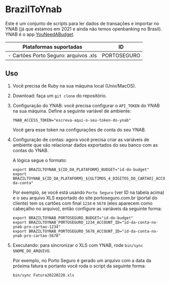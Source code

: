 # BrazilToYnab

Este é um conjunto de scripts para ler dados de transações e importar no YNAB
(já que estamos em 2021 e ainda não temos openbanking no Brasil). YNAB é o app
[YouNeedABudget](youneedabudget.com).

| Plataformas suportadas                | ID          |
|---------------------------------------|-------------|
| - Cartões Porto Seguro: arquivos .xls | PORTOSEGURO |

## Uso

1. Você precisa de Ruby na sua máquina local (Unix/MacOS).
1. Download: faça um `git clone` do repositório.
1. Configuração do YNAB: você precisa configurar o `API_TOKEN` do YNAB na sua
   máquina. Define a seguinte variável de ambiente:

   ```
   YNAB_ACCESS_TOKEN="escreva-aqui-o-seu-token-do-ynab"
   ```

   Você gera esse token na configurações de conta do seu YNAB.

1. Configuração de contas: agora você precisa criar as variáveis de ambiente que vão
   relacionar dados exportados do seu banco com as contas do YNAB.

   A lógica segue o formato:

   ```
   export BRAZILTOYNAB_${ID_DA_PLATAFORM}_BUDGET="id-do-budget"
   export BRAZILTOYNAB_${ID_DA_PLATAFORM}_${ULTIMOS_4_DIGITOS_DO_CARTAO}_ACCOUNT_ID="id-da-conta"
   ```

   Por exemplo, se você está usando `Porto Seguro` (ver ID na tabela acima) e o
   seu arquivo XLS exportado do site portoseguro.com.br (portal do cliente) tem
   os cartões com final `1234` e `5678` (eles aparecem como cabeçalho no
   arquivo), então configure as variáveis da seguinte forma:

   ```
   export BRAZILTOYNAB_PORTOSEGURO_BUDGET="id-do-budget"
   export BRAZILTOYNAB_PORTOSEGURO_1234_ACCOUNT_ID="id-da-conta-no-ynab-pro-cartao-1234"
   export BRAZILTOYNAB_PORTOSEGURO_5678_ACCOUNT_ID="id-da-conta-no-ynab-pro-cartao-5678"
   ```

1. Executando: para sincronizar o XLS com YNAB, rode `bin/sync $NOME_DO_ARQUIVO`.

    Por exemplo, no Porto Seguro é gerado um arquivo com a data da próxima
    fatura e portanto você roda o script da seguinte forma:

    ```
    bin/sync Fatura20220220.xls
    ```


